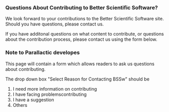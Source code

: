 <!-- start of the deck -->
### Questions About Contributing to Better Scientific Software?

We look forward to your contributions to the Better Scientific Software site. Should you have questions, please contact us.
<!-- start of the deck -->


<!-- start of the body -->

If you have additonal questions on what content to contribute, or questions about the contribution process, please contact us using the form below. 



### Note to Parallactic developes
This page will contain a form which allows readers to ask us questions about contributing.

The drop down box "Select Reason for Contacting BSSw" should be
1. I need more information on contributing
2. I have facing problemscontributing
3. I have a suggestion
4. Others
<!-- end of the body -->
